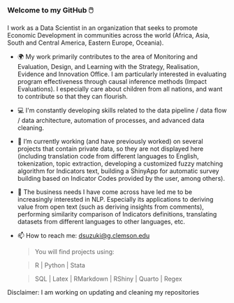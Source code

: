 ### Welcome to my GitHub :computer_mouse:	

I work as a Data Scientist in an organization that seeks to promote Economic Development in communities across the world (Africa, Asia, South and Central America, Eastern Europe, Oceania).

- :earth_africa: My work primarily contributes to the area of Monitoring and Evaluation, Design, and Learning with the Strategy, Realisation, Evidence and Innovation Office. I am particularly interested in evaluating program effectiveness through causal inference methods (Impact Evaluations). I especially care about children from all nations, and want to contribute so that they can flourish.
- :computer: I'm constantly developing skills related to the data pipeline / data flow / data architecture, automation of processes, and advanced data cleaning. 
  
- 🔭 I’m currently working (and have previously worked) on several projects that contain private data, so they are not displayed here (including translation code from different languages to English, tokenization, topic extraction, developing a customized fuzzy matching algorithm for Indicators text, building a ShinyApp for automatic survey building based on Indicator Codes provided by the user, among others).
- 🌱 The business needs I have come across have led me to be increasingly interested in NLP. Especially its applications to deriving value from open text (such as deriving insights from comments), performing similarity comparison of Indicators definitions, translating datasets from different languages to other languages, etc.

- 📫 How to reach me: dsuzuki@g.clemson.edu

  > You will find projects using:

  > R | Python | Stata
  
  > SQL | Latex | RMarkdown | RShiny | Quarto | Regex


Disclaimer: I am working on updating and cleaning my repositories
<!--
**dorissuzukiesmerio/dorissuzukiesmerio** is a ✨ _special_ ✨ repository because its `README.md` (this file) appears on your GitHub profile.


<div>

  <img src="https://github.com/devicons/devicon/blob/master/icons/git/git-original-wordmark.svg" title="Git" **alt="Git" width="40" height="40"/>
</div>
